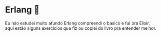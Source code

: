 # Erlang :milky_way:

Eu não estudei muito afundo Erlang compreendi o básico e fui pra Elixir, aqui estão alguns exercícios que fiz ou copiei do livro pra entender melhor.